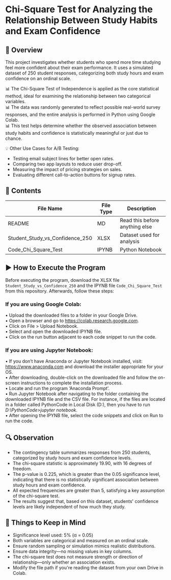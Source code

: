 # Chi-Square Test for Analyzing the Relationship Between Study Habits and Exam Confidence  

## 📝 __Overview__  
This project investigates whether students who spend more time studying feel more confident about their exam performance. It uses a simulated dataset of 250 student responses, categorizing both study hours and exam confidence on an ordinal scale.  
  
📊 The Chi-Square Test of Independence is applied as the core statistical method, ideal for examining the relationship between two categorical variables.  
📊 The data was randomly generated to reflect possible real-world survey responses, and the entire analysis is performed in Python using Google Colab.  
📊 This test helps determine whether the observed association between study habits and confidence is statistically meaningful or just due to chance.  
    
💡 Other Use Cases for A/B Testing:  
* Testing email subject lines for better open rates.  
* Comparing two app layouts to reduce user drop-off.  
* Measuring the impact of pricing strategies on sales.  
* Evaluating different call-to-action buttons for signup rates.  
  
## __📂 Contents__  
|    File Name     | File Type | Description |
|------------------|-----------|-------------|
|      README      |    MD     | Read this before anything else |
| Student_Study_vs_Confidence_250 |    XLSX    | Dataset used for analysis |
| Code_Chi_Square_Test |   IPYNB   | Python Notebook |
  
## __▶️ How to Execute the Program__
Before executing the program, download the XLSX file `Student_Study_vs_Confidence_250` and the IPYNB file `Code_Chi_Square_Test` from this repository. Afterwards, follow these steps:  
### If you are using Google Colab:  
•	Upload the downloaded files to a folder in your Google Drive.  
•	Open a browser and go to https://colab.research.google.com.  
•	Click on File > Upload Notebook.  
•	Select and open the downloaded IPYNB file.  
•	Click on the run button adjacent to each code snippet to run the code.  
### If you are using Jupyter Notebook:  
•	If you don’t have Anaconda or Jupyter Notebook installed, visit: https://www.anaconda.com and download the installer appropriate for your OS.  
•	After downloading, double-click on the downloaded file and follow the on-screen instructions to complete the installation process.  
•	Locate and run the program ‘Anaconda Prompt’.  
•	Run Jupyter Notebook after navigating to the folder containing the downloaded IPYNB file and the CSV file. For instance, if the files are located in a folder called PythonCode in Local Disk (D:), then you have to run _D:\PythonCode>jupyter notebook_.  
•	After opening the IPYNB file, select the code snippets and click on Run to run the code.  
  
## 🔍 __Observation__  
* The contingency table summarizes responses from 250 students, categorized by study hours and exam confidence levels.  
* The chi-square statistic is approximately 19.90, with 16 degrees of freedom.  
* The p-value is 0.225, which is greater than the 0.05 significance level, indicating that there is no statistically significant association between study hours and exam confidence.  
* All expected frequencies are greater than 5, satisfying a key assumption of the chi-square test.  
* The results suggest that, based on this dataset, students' confidence levels are likely independent of how much they study.  
  
## 📌 __Things to Keep in Mind__  
* Significance level used: 5% (α = 0.05)  
* Both variables are categorical and measured on an ordinal scale.  
* Ensure random sampling or simulation mimics realistic distributions.  
* Ensure data integrity—no missing values in key columns.  
* The chi-square test does not measure strength or direction of relationship—only whether an association exists.  
* Modify the file path if you're reading the dataset from your own Drive in Colab.  
